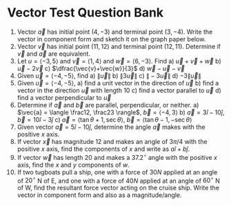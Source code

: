 # Vector Test Question Bank

1. Vector $\vec{a}$ has initial point $(4,-3)$ and terminal point $(3,-4)$. Write the vector in component form and sketch it on the graph paper below.
2. Vector $\vec{v}$ has initial point $(11,12)$ and terminal point $(12,11)$. Determine if $\vec{v}$ and $\vec{a}$ are equivalent.
3. Let $u = \langle -3,5 \rangle$ and $\vec{v} = \langle 1, 4 \rangle$ and $\vec{w} = \langle 6, -3 \rangle$. Find
	a)  $\vec{u} + \vec{v} + \vec{w}$
	b)  $\vec{u} - 2\vec{v}$
	c)  $\dfrac{\vec{v}+\vec{w}}{3}$
	d)  $\vec{w} - \vec{u} - \vec{v}$
4. Given $\vec{u} = \langle -4, -5 \rangle$, find
	a)  $\| \vec{u} \|$
	b)  $\| 3\vec{u} \|$
	c)  $\| -3 \vec{u} \|$
	d)  $-3 \| \vec{u} \|$
5. Given $\vec{u} = \langle -4, -5 \rangle$,
	a)  find a unit vector in the direction of $\vec{u}$
	b)  find a vector in the direction $\vec{u}$ with length 10
	c)  find  a vector parallel to $\vec{u}$
	d)  find  a vector perpendicular to $\vec{u}$
6. Determine if $\vec{a}$ and $\vec{b}$ are parallel, perpendicular, or neither.
	a)  $\vec{a} = \langle \frac12, \frac23 \rangle$, $\vec{b} = \langle -4,3\rangle$
	b) $\vec{a} = 3\hat{i} - 10\hat{j}$, $\vec{b} = 10\hat{i}-3\hat{j}$
	c) $\vec{a} = \langle \tan \theta + 1, \sec \theta \rangle$, $\vec{b} = \langle \tan \theta - 1, -\sec \theta \rangle$
1. Given vector $\vec{a} = 5\hat{i}-10\hat{j}$, determine the angle $\vec{a}$ makes with the positive $x$ axis.
2. If vector $\vec{x}$ has magnitude 12 and makes an angle of $3\pi/4$ with the positive $x$ axis, find the components of $x$ and write as $a\hat{i} + b\hat{j}$.
3. If vector $\vec{w}$ has length 20 and makes a $37.2^\circ$ angle with the positive $x$ axis, find the $x$ and $y$ components of $w$.
4.  If two tugboats pull a ship, one with a force of $30N$ applied at an angle of $20^\circ$ N of E, and one with a force of $40N$ applied at an angle of $60^\circ$ N of W, find the resultant force vector acting on the cruise ship. Write the vector in component form and also as a magnitude/angle.